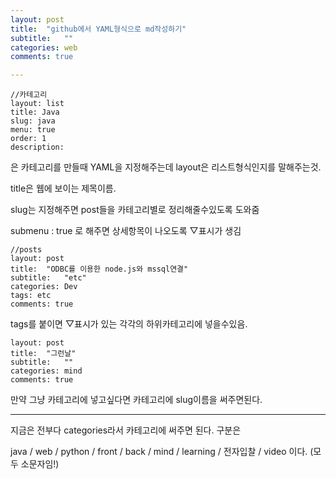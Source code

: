 ```yaml
---
layout: post
title:  "github에서 YAML형식으로 md작성하기"
subtitle:   ""
categories: web
comments: true

---
```


~~~
//카테고리
layout: list
title: Java
slug: java
menu: true
order: 1
description:
~~~

은 카테고리를 만들때 YAML을 지정해주는데 layout은 리스트형식인지를 말해주는것. 

title은 웹에 보이는 제목이름.

slug는 지정해주면 post들을 카테고리별로 정리해줄수있도록 도와줌

submenu : true 로 해주면 상세항목이 나오도록 ▽표시가 생김



~~~
//posts
layout: post
title:  "ODBC를 이용한 node.js와 mssql연결"
subtitle:   "etc"
categories: Dev
tags: etc
comments: true
~~~

tags를 붙이면 ▽표시가 있는 각각의 하위카테고리에 넣을수있음.

~~~
layout: post
title:  "그런날"
subtitle:   ""
categories: mind
comments: true
~~~

만약 그냥 카테고리에 넣고싶다면 카테고리에 slug이름을 써주면된다.



---

지금은 전부다 categories라서 카테고리에 써주면 된다. 구분은 

java / web / python / front / back / mind / learning / 전자입찰 / video 이다. (모두 소문자임!)
